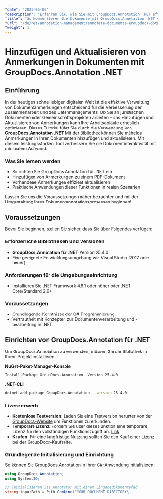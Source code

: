 ```yaml
---
"date": "2025-05-06"
"description": "Erfahren Sie, wie Sie mit GroupDocs.Annotation .NET effizient Anmerkungen in Dokumenten hinzufügen und aktualisieren. Optimieren Sie die Zusammenarbeit und das Dokumentenmanagement mit dieser Schritt-für-Schritt-Anleitung."
"title": "So kommentieren Sie Dokumente mit GroupDocs.Annotation .NET – Ein umfassender Leitfaden"
"url": "/de/net/annotation-management/annotate-documents-groupdocs-dotnet/"
"weight": 1
---
```


# Hinzufügen und Aktualisieren von Anmerkungen in Dokumenten mit GroupDocs.Annotation .NET

## Einführung
In der heutigen schnelllebigen digitalen Welt ist die effektive Verwaltung von Dokumentanmerkungen entscheidend für die Verbesserung der Zusammenarbeit und des Datenmanagements. Ob Sie an juristischen Dokumenten oder Gemeinschaftsprojekten arbeiten – das Hinzufügen und Aktualisieren von Anmerkungen kann Ihre Arbeitsabläufe erheblich optimieren. Dieses Tutorial führt Sie durch die Verwendung von **GroupDocs.Annotation .NET** Mit der Bibliothek können Sie mühelos Anmerkungen in Ihren Dokumenten hinzufügen und aktualisieren. Mit diesem leistungsstarken Tool verbessern Sie die Dokumentinteraktivität mit minimalem Aufwand.

### Was Sie lernen werden
- So richten Sie GroupDocs.Annotation für .NET ein
- Hinzufügen von Anmerkungen zu einem PDF-Dokument
- Vorhandene Anmerkungen effizient aktualisieren
- Praktische Anwendungen dieser Funktionen in realen Szenarien

Lassen Sie uns die Voraussetzungen näher betrachten und mit der Umgestaltung Ihres Dokumentannotationsprozesses beginnen!

## Voraussetzungen
Bevor Sie beginnen, stellen Sie sicher, dass Sie über Folgendes verfügen:

### Erforderliche Bibliotheken und Versionen
- **GroupDocs.Annotation für .NET** Version 25.4.0
- Eine geeignete Entwicklungsumgebung wie Visual Studio (2017 oder neuer)

### Anforderungen für die Umgebungseinrichtung
- Installieren Sie .NET Framework 4.6.1 oder höher oder .NET Core/Standard 2.0+
  
### Voraussetzungen
- Grundlegende Kenntnisse der C#-Programmierung
- Vertrautheit mit Konzepten zur Dokumentenverarbeitung und -bearbeitung in .NET

## Einrichten von GroupDocs.Annotation für .NET
Um GroupDocs.Annotation zu verwenden, müssen Sie die Bibliothek in Ihrem Projekt installieren.

**NuGet-Paket-Manager-Konsole**
```shell
Install-Package GroupDocs.Annotation -Version 25.4.0
```

**\.NET-CLI**
```bash
dotnet add package GroupDocs.Annotation --version 25.4.0
```

### Lizenzerwerb
- **Kostenlose Testversion**: Laden Sie eine Testversion herunter von der [GroupDocs-Website](https://releases.groupdocs.com/annotation/net/) um Funktionen zu erkunden.
- **Temporäre Lizenz**: Fordern Sie über diese Funktion eine temporäre Lizenz für den vollständigen Funktionszugriff an. [Link](https://purchase.groupdocs.com/temporary-license/).
- **Kaufen**: Für eine langfristige Nutzung sollten Sie den Kauf einer Lizenz bei der [GroupDocs-Kaufseite](https://purchase.groupdocs.com/buy).

### Grundlegende Initialisierung und Einrichtung
So können Sie GroupDocs.Annotation in Ihrer C#-Anwendung initialisieren:
```csharp
using GroupDocs.Annotation;
using System.IO;

// Initialisieren Sie Annotator mit einem Eingabedokumentpfad
string inputPath = Path.Combine("YOUR_DOCUMENT_DIRECTORY\